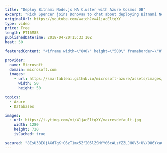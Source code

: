 ```yaml
---
title: "Deploy Bitnami Node.js HA Cluster with Azure Cosmos DB"
excerpt: "Rick Spencer joins Donovan to chat about deploying Bitnami Node.js High Availability with Azure Cosmos DB, a free listing in Azure Marketplace that uses ARM to automatically spin up a three-node Node.js cluster behind a load balancer with a shared file system and Azure Cosmos DB integration. See how"
originalUrl: https://youtube.com/watch?v=41jacEltqXY
type: video
price: Free
length: PT16M8S
publishedDateTime: 2018-04-20T15:33:10Z
heat: 50

featuredContent: "<iframe width=\"800\" height=\"500\" frameborder=\"0\" src=\"https://www.youtube.com/embed/41jacEltqXY\" allow=\"accelerometer; autoplay; encrypted-media; gyroscope; picture-in-picture\" allowfullscreen></iframe>"

provider:
  name: Microsoft
  domain: microsoft.com
  images:
    - url: https://smartableai.github.io/microsoft-azure/assets/images/organizations/microsoft.com-50x50.jpg
      width: 50
      height: 50

topics:
  - Azure
  - Databases

images:
  - url: https://i.ytimg.com/vi/41jacEltqXY/maxresdefault.jpg
    width: 1280
    height: 720
    isCached: true

secured: "8EsU3BEOjAXdTgK+C6zT1mx5ZfI05lZSMYY06cALzfZZLJHOV5+UV/986YxaC4BiEBp9xlNj1+zK8Q3Y5azXWC8M3NXckr2DXrRSImRsN4PpzDnxa3AWRDa1cM5j0AoDVnZM0lh8nA2fqmo+eAMocgZy/D3AUio6xwuDTxweTLV1cxZD5WIlHV3bNcxydXy08ocrIcn2qF/my/ow3NdtjuNbT9FraI46/bIyaMzydRBDDCzg73TMVGy5Xgz6BqA8Rzs9MnUKrUEBiJzFlUs0O2Nu67q1dFFuWZi2t3uqNCQuEzLBrZho7R1KYijQ898qV8C3CfTBzCvlsemvZlabmRv/12hsLM7BBc+z5RXPJQ8d59BytLs7zgogqtizWZuD4tQFPfTR+wNARcAKmeD3C+OcMqa1v7LV3miPOIoSB8k=;Fm0ud+4T4EOocCtIZwGu2w=="
---
```


